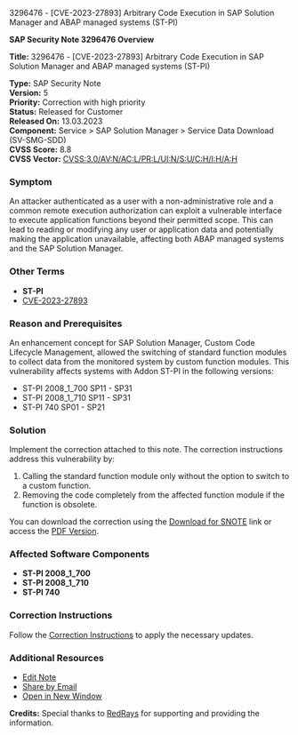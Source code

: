 3296476 - [CVE-2023-27893] Arbitrary Code Execution in SAP Solution Manager and ABAP managed systems (ST-PI)

**SAP Security Note 3296476 Overview**

**Title:** 3296476 - [CVE-2023-27893] Arbitrary Code Execution in SAP Solution Manager and ABAP managed systems (ST-PI)

**Type:** SAP Security Note  
**Version:** 5  
**Priority:** Correction with high priority  
**Status:** Released for Customer  
**Released On:** 13.03.2023  
**Component:** Service > SAP Solution Manager > Service Data Download (SV-SMG-SDD)  
**CVSS Score:** 8.8  
**CVSS Vector:** [CVSS:3.0/AV:N/AC:L/PR:L/UI:N/S:U/C:H/I:H/A:H](https://nvd.nist.gov/vuln/detail/CVE-2023-27893)

### Symptom
An attacker authenticated as a user with a non-administrative role and a common remote execution authorization can exploit a vulnerable interface to execute application functions beyond their permitted scope. This can lead to reading or modifying any user or application data and potentially making the application unavailable, affecting both ABAP managed systems and the SAP Solution Manager.

### Other Terms
- **ST-PI**
- [CVE-2023-27893](https://www.cve.org/CVERecord?id=CVE-2023-27893)

### Reason and Prerequisites
An enhancement concept for SAP Solution Manager, Custom Code Lifecycle Management, allowed the switching of standard function modules to collect data from the monitored system by custom function modules. This vulnerability affects systems with Addon ST-PI in the following versions:
- ST-PI 2008_1_700 SP11 - SP31
- ST-PI 2008_1_710 SP11 - SP31
- ST-PI 740 SP01 - SP21

### Solution
Implement the correction attached to this note. The correction instructions address this vulnerability by:
1. Calling the standard function module only without the option to switch to a custom function.
2. Removing the code completely from the affected function module if the function is obsolete.

You can download the correction using the [Download for SNOTE](https://notesdownloads.sap.com/note/0040000000310422023) link or access the [PDF Version](https://userapps.support.sap.com/sap/support/sfm/notes/print/0003296476?language=en-US&token=6E27ADDA386E4632D407611FE67D980C).

### Affected Software Components
- **ST-PI 2008_1_700**
- **ST-PI 2008_1_710**
- **ST-PI 740**

### Correction Instructions
Follow the [Correction Instructions](https://me.sap.com/corrins/0003296476/212) to apply the necessary updates.

### Additional Resources
- [Edit Note](https://me.sap.com/sap/support/notes/edit/0003296476)
- [Share by Email](mailto:?subject=SAP%20Security%20Note%203296476&body=Check%20out%20this%20SAP%20Security%20Note%3A%20https://me.sap.com/notes/0003296476)
- [Open in New Window](https://me.sap.com/notes/0003296476)

**Credits:** Special thanks to [RedRays](https://redrays.io) for supporting and providing the information.